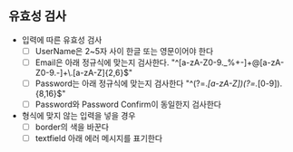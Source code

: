 ## 유효성 검사
- 입력에 따른 유효성 검사
  - [ ] UserName은 2~5자 사이 한글 또는 영문이어야 한다
  - [ ] Email은 아래 정규식에 맞는지 검사한다.
  "^[a-zA-Z0-9._%+-]+@[a-zA-Z0-9.-]+\\.[a-zA-Z]{2,6}$"
  - [ ] Password는 아래 정규식에 맞는지 검사한다
  "^(?=.*[a-zA-Z])(?=.*[0-9]).{8,16}$" 
  - [ ] Password와 Password Confirm이 동일한지 검사한다
 
- 형식에 맞지 않는 입력을 넣을 경우
  - [ ] border의 색을 바꾼다
  - [ ] textfield 아래 에러 메시지를 표기한다
